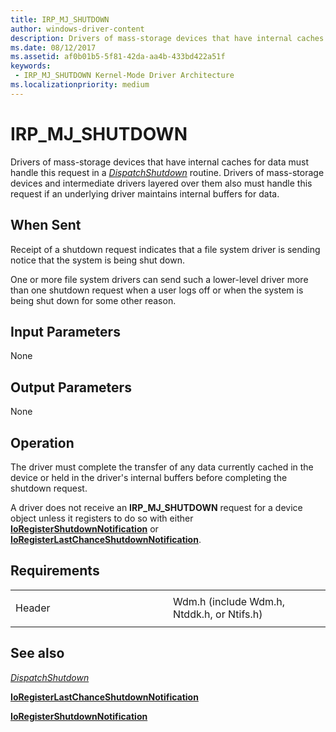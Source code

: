 ```yaml
---
title: IRP_MJ_SHUTDOWN
author: windows-driver-content
description: Drivers of mass-storage devices that have internal caches for data must handle this request in a DispatchShutdown routine.
ms.date: 08/12/2017
ms.assetid: af0b01b5-5f81-42da-aa4b-433bd422a51f
keywords:
 - IRP_MJ_SHUTDOWN Kernel-Mode Driver Architecture
ms.localizationpriority: medium
---
```


# IRP\_MJ\_SHUTDOWN


Drivers of mass-storage devices that have internal caches for data must handle this request in a [*DispatchShutdown*](https://msdn.microsoft.com/library/windows/hardware/ff543405) routine. Drivers of mass-storage devices and intermediate drivers layered over them also must handle this request if an underlying driver maintains internal buffers for data.

When Sent
---------

Receipt of a shutdown request indicates that a file system driver is sending notice that the system is being shut down.

One or more file system drivers can send such a lower-level driver more than one shutdown request when a user logs off or when the system is being shut down for some other reason.

## Input Parameters


None

## Output Parameters


None

Operation
---------

The driver must complete the transfer of any data currently cached in the device or held in the driver's internal buffers before completing the shutdown request.

A driver does not receive an **IRP\_MJ\_SHUTDOWN** request for a device object unless it registers to do so with either [**IoRegisterShutdownNotification**](https://msdn.microsoft.com/library/windows/hardware/ff549541) or [**IoRegisterLastChanceShutdownNotification**](https://msdn.microsoft.com/library/windows/hardware/ff549518).

Requirements
------------

<table>
<colgroup>
<col width="50%" />
<col width="50%" />
</colgroup>
<tbody>
<tr class="odd">
<td><p>Header</p></td>
<td>Wdm.h (include Wdm.h, Ntddk.h, or Ntifs.h)</td>
</tr>
</tbody>
</table>

## See also


[*DispatchShutdown*](https://msdn.microsoft.com/library/windows/hardware/ff543405)

[**IoRegisterLastChanceShutdownNotification**](https://msdn.microsoft.com/library/windows/hardware/ff549518)

[**IoRegisterShutdownNotification**](https://msdn.microsoft.com/library/windows/hardware/ff549541)

 

 




